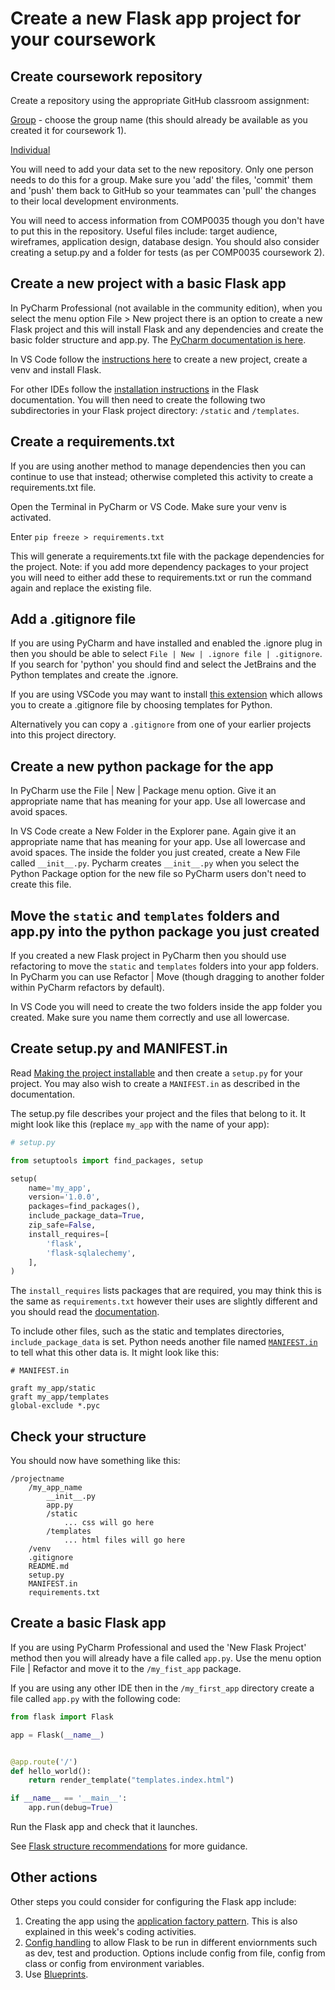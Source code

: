 # Create a new Flask app project for your coursework

## Create coursework repository

Create a repository using the appropriate GitHub classroom assignment:

[Group](https://classroom.github.com/a/VkwVuaik) - choose the group name (this should already be available as you created it for coursework 1).

[Individual](https://classroom.github.com/a/39daJxVs)

You will need to add your data set to the new repository. Only one person needs to do this for a group. Make sure you 'add' the files, 'commit' them and 'push' them back to GitHub so your teammates can 'pull' the changes to their local development environments.

You will need to access information from COMP0035 though you don't have to put this in the repository. Useful files include: target audience, wireframes, application design, database design. You should also consider creating a setup.py and a folder for tests (as per COMP0035 coursework 2).

## Create a new project with a basic Flask app

In PyCharm Professional (not available in the community edition), when you select the menu option File > New project there is an option to create a new Flask project and this will install Flask and any dependencies and create the basic folder structure and app.py.
The [PyCharm documentation is here](https://www.jetbrains.com/help/pycharm/creating-flask-project.html).

In VS Code follow the [instructions here](https://code.visualstudio.com/docs/python/tutorial-flask) to create a new project, create a venv and install Flask.

For other IDEs follow the [installation instructions](https://flask.palletsprojects.com/en/2.0.x/installation/) in the Flask documentation. You will then need to create the following two subdirectories in your Flask project
directory: `/static` and `/templates`.

## Create a requirements.txt

If you are using another method to manage dependencies then you can continue to use that instead; otherwise completed this activity to create a requirements.txt file.

Open the Terminal in PyCharm or VS Code. Make sure your venv is activated.

Enter `pip freeze > requirements.txt`

This will generate a requirements.txt file with the package dependencies for the project. Note: if you add more
dependency packages to your project you will need to either add these to requirements.txt or run the command again and
replace the existing file.

## Add a .gitignore file

If you are using PyCharm and have installed and enabled the .ignore plug in then you should be able to
select `File | New | .ignore file | .gitignore`. If you search for 'python' you should find and select the JetBrains and the Python templates and create the .ignore.

If you are using VSCode you may want to install [this extension](https://marketplace.visualstudio.com/items?itemName=codezombiech.gitignore) which allows you to create a .gitignore file by choosing templates for Python.

Alternatively you can copy a `.gitignore` from one of your earlier projects into this project directory.

## Create a new python package for the app

In PyCharm use the File | New | Package menu option. Give it an appropriate name that has meaning for your app. Use all lowercase and avoid spaces.

In VS Code create a New Folder in the Explorer pane. Again give it an appropriate name that has meaning for your app. Use all lowercase and avoid spaces. The inside the folder you just created, create a New File called `__init__.py`. Pycharm creates `__init__.py` when you select the Python Package option for the new file so PyCharm users don't need to create this file.

## Move the `static` and `templates` folders and app.py into the python package you just created

If you created a new Flask project in PyCharm then you should use refactoring to move the `static` and `templates` folders into your app folders. In PyCharm you can use Refactor | Move (though dragging to another folder within PyCharm refactors by default).

In VS Code you will need to create the two folders inside the app folder you created. Make sure you name them correctly and use all lowercase.

## Create setup.py and MANIFEST.in

Read [Making the project installable](https://flask.palletsprojects.com/en/2.2.x/tutorial/install/#make-the-project-installable) and then create a `setup.py` for your project. You may also wish to create a `MANIFEST.in` as described in the documentation.

The setup.py file describes your project and the files that belong to it. It might look like this (replace `my_app` with the name of your app):

```python
# setup.py

from setuptools import find_packages, setup

setup(
    name='my_app',
    version='1.0.0',
    packages=find_packages(),
    include_package_data=True,
    zip_safe=False,
    install_requires=[
        'flask',
        'flask-sqlalechemy',
    ],
)
```

The `install_requires` lists packages that are required, you may think this is the same as `requirements.txt` however their uses are slightly different and you should read the [documentation](https://packaging.python.org/discussions/install-requires-vs-requirements/).

To include other files, such as the static and templates directories, `include_package_data` is set. Python needs another file named [`MANIFEST.in`](https://docs.python.org/2/distutils/sourcedist.html#the-manifest-in-template) to tell what this other data is. It might look like this:

```text
# MANIFEST.in

graft my_app/static
graft my_app/templates
global-exclude *.pyc
```

## Check your structure

You should now have something like this:

```
/projectname
    /my_app_name
        __init__.py
        app.py
        /static
            ... css will go here
        /templates
            ... html files will go here
    /venv
    .gitignore
    README.md
    setup.py
    MANIFEST.in
    requirements.txt
```

## Create a basic Flask app

If you are using PyCharm Professional and used the 'New Flask Project' method then you will already have a file called `app.py`. Use the menu option File | Refactor and move it to the `/my_fist_app` package.

If you are using any other IDE then in the `/my_first_app` directory create a file called `app.py` with the following code:

```python
from flask import Flask

app = Flask(__name__)


@app.route('/')
def hello_world():
    return render_template("templates.index.html")

if __name__ == '__main__':
    app.run(debug=True)
```

Run the Flask app and check that it launches.

See [Flask structure recommendations](https://flask.palletsprojects.com/en/2.2.x/patterns/packages/) for more guidance.

## Other actions

Other steps you could consider for configuring the Flask app include:

1. Creating the app using the [application factory pattern](https://flask.palletsprojects.com/en/2.2.x/patterns/appfactories/#application-factories). This is also explained in this week's coding activities.
2. [Config handling](https://flask.palletsprojects.com/en/2.2.x/config/#configuration-handling) to allow Flask to be run in different enviornments such as dev, test and production. Options include config from file, config from class or config from environment variables.
3. Use [Blueprints](https://flask.palletsprojects.com/en/2.2.x/blueprints/#modular-applications-with-blueprints).
